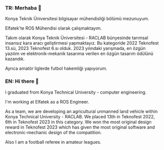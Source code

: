 ### TR: Merhaba 👋

Konya Teknik Üniversitesi bilgisayar mühendisliği bölümü mezunuyum.

Elfatek'te ROS Mühendisi olarak çalışmaktayım.

Takım olarak Konya Teknik Üniversitesi - RACLAB bünyesinde tarımsal insansız kara aracı geliştirmesi yapmaktayız. Bu kategoride 2022 Teknofest 13.sü, 2023 Teknofest 6.sı olduk. 2023 yılındaki yarışmada, en özgün yazılım ve elektronik-mekanik tasarıma verilen en özgün tasarım ödülünü kazandık.

Ayrıca amatör liglerde futbol hakemliği yapıyorum.

### EN: Hi there 👋

I graduated from Konya Technical University - computer engineering.

I'm working at Elfatek as a ROS Engineer.

As a team, we are developing an agricultural unmanned land vehicle within Konya Technical University - RACLAB. We placed 13th in Teknofest 2022, 6th in Teknofest 2023 in this category. We won the most original design reward in Teknofest 2023 which has given the most original software and electronic-mechanic design of the compatition.

Also I am a football referee in amateur leagues.

<!--
**yigitboracagiran/yigitboracagiran** is a ✨ _special_ ✨ repository because its `README.md` (this file) appears on your GitHub profile.

Here are some ideas to get you started:

- 🔭 I’m currently working on ...
- 🌱 I’m currently learning ...
- 👯 I’m looking to collaborate on ...
- 🤔 I’m looking for help with ...
- 💬 Ask me about ...
- 📫 How to reach me: ...
- 😄 Pronouns: ...
- ⚡ Fun fact: ...
-->
